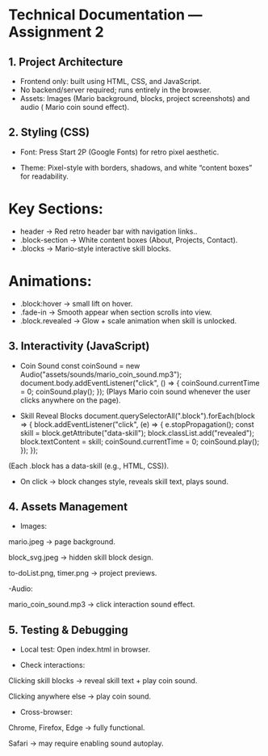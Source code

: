 # Technical Documentation — Assignment 2

## 1. Project Architecture
- Frontend only: built using HTML, CSS, and JavaScript.
- No backend/server required; runs entirely in the browser.
- Assets: Images (Mario background, blocks, project screenshots) and audio ( Mario coin sound effect).

## 2. Styling (CSS)

- Font: Press Start 2P
 (Google Fonts) for retro pixel aesthetic.

- Theme: Pixel-style with borders, shadows, and white “content boxes” for readability.

# Key Sections:
- header → Red retro header bar with navigation links..
- .block-section → White content boxes (About, Projects, Contact).
- .blocks → Mario-style interactive skill blocks.

# Animations:
- .block:hover → small lift on hover.
- .fade-in → Smooth appear when section scrolls into view.
- .block.revealed → Glow + scale animation when skill is unlocked.


## 3. Interactivity (JavaScript)
- Coin Sound
const coinSound = new Audio("assets/sounds/mario_coin_sound.mp3");
document.body.addEventListener("click", () => {
  coinSound.currentTime = 0;
  coinSound.play();
});
(Plays Mario coin sound whenever the user clicks anywhere on the page).

- Skill Reveal Blocks
document.querySelectorAll(".block").forEach(block => {
  block.addEventListener("click", (e) => {
    e.stopPropagation(); 
    const skill = block.getAttribute("data-skill");
    block.classList.add("revealed");
    block.textContent = skill;
    coinSound.currentTime = 0;
    coinSound.play();
  });
});

(Each .block has a data-skill (e.g., HTML, CSS)).

- On click → block changes style, reveals skill text, plays sound.


 ## 4. Assets Management

- Images:

mario.jpeg → page background.

block_svg.jpeg → hidden skill block design.

to-doList.png, timer.png → project previews.

-Audio:

mario_coin_sound.mp3 → click interaction sound effect.

## 5. Testing & Debugging

- Local test: Open index.html in browser.

- Check interactions:

Clicking skill blocks → reveal skill text + play coin sound.

Clicking anywhere else → play coin sound.

- Cross-browser:

Chrome, Firefox, Edge → fully functional.

Safari → may require enabling sound autoplay.


